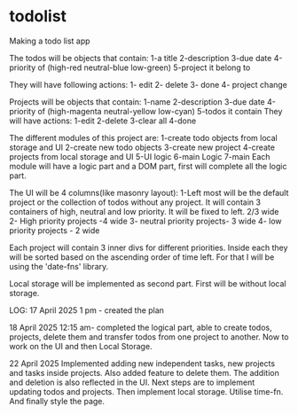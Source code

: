 # todolist
Making a todo list app

The todos will be objects that contain:
    1-a title
    2-description
    3-due date
    4-priority of (high-red neutral-blue low-green)
    5-project it belong to

They will have following actions:
    1- edit
    2- delete
    3- done
    4- project change

Projects will be objects that contain:
    1-name
    2-description
    3-due date
    4-priority of (high-magenta neutral-yellow low-cyan)
    5-todos it contain
They will have actions:
    1-edit
    2-delete
    3-clear all
    4-done

The different modules of this project are:
1-create todo objects from local storage and UI
2-create new todo objects
3-create new project
4-create projects from local storage and UI
5-UI logic
6-main Logic
7-main
Each module will have a logic part and a DOM part, first will complete all the logic part.

The UI will be 4 columns(like masonry layout):
    1-Left most will be the default project or the collection of todos without any project. It will contain 3 containers of high, neutral and low priority. It will be fixed to left. 2/3 wide
    2- High priority projects -4 wide
    3- neutral priority projects- 3 wide
    4- low priority projects - 2 wide

Each project will contain 3 inner divs for different priorities. Inside each they will be sorted based on the ascending order of time left. For that I will be using the 'date-fns' library.

Local storage will be implemented as second part. First will be without local storage.

LOG:
17 April 2025
1 pm - created the plan

18 April 2025
12:15 am- completed the logical part, able to create todos, projects, delete them and transfer todos from one project to another. Now to work on the UI and then Local Storage.

22 April 2025
Implemented adding new independent tasks, new projects and tasks inside projects. Also added feature to delete them. The addition and deletion is also reflected in the UI.
Next steps are to implement updating todos and projects. Then implement local storage. Utilise time-fn. And finally style the page.
